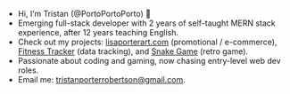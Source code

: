 -  Hi, I’m Tristan (@PortoPortoPorto) 👋
-  Emerging full-stack developer with 2 years of self-taught MERN stack experience, after 12 years teaching English.
-  Check out my projects: [lisaporterart.com](https://lisaporterart.com) (promotional / e-commerce), [Fitness Tracker](https://github.com/PortoPortoPorto/Fitness-app) (data tracking), and [Snake Game](https://github.com/PortoPortoPorto/snake2) (retro game).
-  Passionate about coding and gaming, now chasing entry-level web dev roles.
-  Email me: tristanporterrobertson@gmail.com.

<!---
PortoPortoPorto/PortoPortoPorto is a ✨ special ✨ repository because its `README.md` (this file) appears on your GitHub profile.
You can click the Preview link to take a look at your changes.
--->
